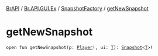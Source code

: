 [BrAPI](../../index.md) / [Br.API.GUI.Ex](../index.md) / [SnapshotFactory](index.md) / [getNewSnapshot](./get-new-snapshot.md)

# getNewSnapshot

`open fun getNewSnapshot(p: `[`Player`](https://hub.spigotmc.org/javadocs/spigot/org/bukkit/entity/Player.html)`!, ui: `[`T`](index.md#T)`): `[`Snapshot`](../-snapshot/index.md)`<`[`T`](index.md#T)`>!`